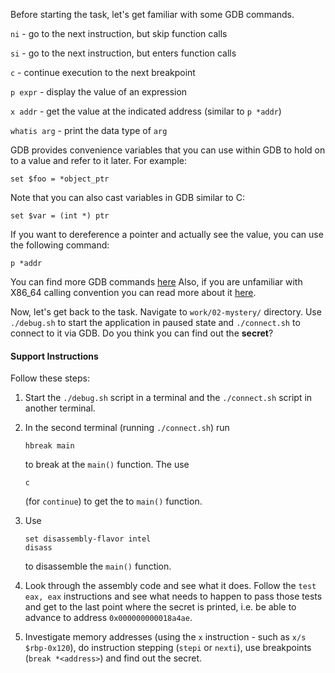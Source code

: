Before starting the task, let's get familiar with some GDB commands.

`ni` - go to the next instruction, but skip function calls

`si` - go to the next instruction, but enters function calls

`c` - continue execution to the next breakpoint

`p expr` - display the value of an expression

`x addr` - get the value at the indicated address (similar to `p *addr`)

`whatis arg` - print the data type of `arg`

GDB provides convenience variables that you can use within GDB to hold on to a value and refer to it later.
For example:


```console
set $foo = *object_ptr
```

Note that you can also cast variables in GDB similar to C:

```console
set $var = (int *) ptr
```

If you want to dereference a pointer and actually see the value, you can use the following command:

```console
p *addr
```

You can find more GDB commands [here](https://users.ece.utexas.edu/~adnan/gdb-refcard.pdf)
Also, if you are unfamiliar with X86_64 calling convention you can read more about it [here](https://en.wikipedia.org/wiki/X86_calling_conventions).

Now, let's get back to the task.
Navigate to `work/02-mystery/` directory.
Use `./debug.sh` to start the application in paused state and `./connect.sh` to connect to it via GDB.
Do you think you can find out the **secret**?

#### Support Instructions

Follow these steps:

1. Start the `./debug.sh` script in a terminal and the `./connect.sh` script in another terminal.

1. In the second terminal (running `./connect.sh`) run

   ```console
   hbreak main
   ```

   to break at the `main()` function.
   The use

   ```console
   c
   ```

   (for `continue`) to get the to `main()` function.


1. Use

   ```console
   set disassembly-flavor intel
   disass
   ```

   to disassemble the `main()` function.

1. Look through the assembly code and see what it does.
   Follow the `test eax, eax` instructions and see what needs to happen to pass those tests and get to the last point where the secret is printed, i.e. be able to advance to address `0x000000000018a4ae`.

1. Investigate memory addresses (using the `x` instruction - such as `x/s $rbp-0x120`), do instruction stepping (`stepi` or `nexti`), use breakpoints (`break *<address>`) and find out the secret.
